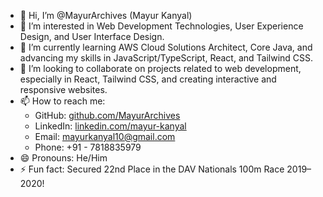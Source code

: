 - 👋 Hi, I’m @MayurArchives (Mayur Kanyal)
- 👀 I’m interested in Web Development Technologies, User Experience Design, and User Interface Design.
- 🌱 I’m currently learning AWS Cloud Solutions Architect, Core Java, and advancing my skills in JavaScript/TypeScript, React, and Tailwind CSS.
- 💞️ I’m looking to collaborate on projects related to web development, especially in React, Tailwind CSS, and creating interactive and responsive websites.
- 📫 How to reach me:
    - GitHub: [github.com/MayurArchives](https://github.com/MayurArchives)
    - LinkedIn: [linkedin.com/mayur-kanyal](https://www.linkedin.com/mayur-kanyal)
    - Email: mayurkanyal10@gmail.com
    - Phone: +91 - 7818835979
- 😄 Pronouns: He/Him
- ⚡ Fun fact: Secured 22nd Place in the DAV Nationals 100m Race 2019–2020!
